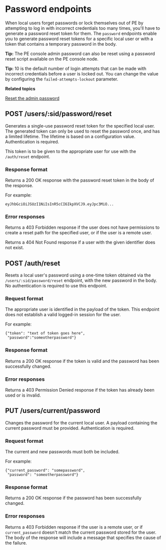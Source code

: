 # Password endpoints

When local users forget passwords or lock themselves out of PE by attempting to log in with incorrect credentials too many times, you'll have to generate a password reset token for them. The `password` endpoints enable you to generate password reset tokens for a specific local user or with a token that contains a temporary password in the body.

**Tip:** The PE console admin password can also be reset using a password reset script available on the PE console node.

**Tip:** 10 is the default number of login attempts that can be made with incorrect credentials before a user is locked out. You can change the value by configuring the `failed-attempts-lockout` parameter.

**Related topics**  


[Reset the admin password](console_accessing.md#)

## POST /users/:sid/password/reset

Generates a single-use password reset token for the specified local user. The generated token can only be used to reset the password once, and has a limited lifetime. The lifetime is based on a configuration value. Authentication is required.

This token is to be given to the appropriate user for use with the `/auth/reset` endpoint.

### Response format

Returns a 200 OK response with the password reset token in the body of the response.

For example:

```
eyJhbGciOiJSUzI1NiIsInR5cCI6IkpXVCJ9.eyJpc3MiO...
```

### Error responses

Returns a 403 Forbidden response if the user does not have permissions to create a reset path for the specified user, or if the user is a remote user.

Returns a 404 Not Found response if a user with the given identifier does not exist.

## POST /auth/reset

Resets a local user's password using a one-time token obtained via the `/users/:sid/password/reset` endpoint, with the new password in the body. No authentication is required to use this endpoint.

### Request format

The appropriate user is identified in the payload of the token. This endpoint does not establish a valid logged-in session for the user.

For example:

```
{"token": "text of token goes here",
 "password":"someotherpassword"}
```

### Response format

Returns a 200 OK response if the token is valid and the password has been successfully changed.

### Error responses

Returns a 403 Permission Denied response if the token has already been used or is invalid.

## PUT /users/current/password

Changes the password for the current local user. A payload containing the current password must be provided. Authentication is required.

### Request format

The current and new passwords must both be included.

For example:

```
{"current_password": "somepassword",
 "password": "someotherpassword"}
```

### Response format

Returns a 200 OK response if the password has been successfully changed.

### Error responses

Returns a 403 Forbidden response if the user is a remote user, or if `current_password` doesn't match the current password stored for the user. The body of the response will include a message that specifies the cause of the failure.

